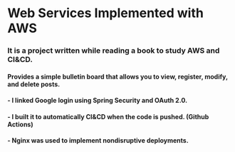 # Web Services Implemented with AWS
### It is a project written while reading a book to study AWS and CI&CD.
#### Provides a simple bulletin board that allows you to view, register, modify, and delete posts.
#### - I linked Google login using Spring Security and OAuth 2.0.
#### - I built it to automatically CI&CD when the code is pushed. (Github Actions)
#### - Nginx was used to implement nondisruptive deployments.
